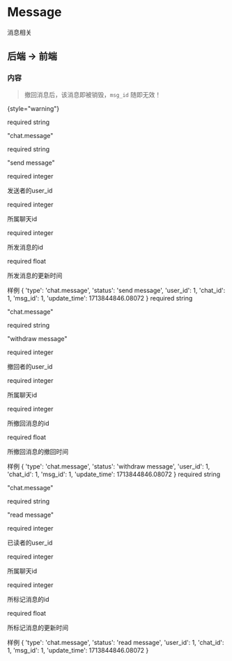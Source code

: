 # Message

消息相关

## 后端 -> 前端

### 内容

> 撤回消息后，该消息即被销毁，`msg_id` 随即无效！
> 
{style="warning"}

<tabs>
<tab title="发送消息">
<deflist collapsible="false">
    <def title="type">
        <emphasis>required</emphasis> string
        <p>"chat.message"</p>
    </def>
    <def title="status">
        <emphasis>required</emphasis> string
        <p>"send message"</p>
    </def>
    <def title="user_id">
        <emphasis>required</emphasis>  integer
        <p>发送者的user_id</p>
    </def>
    <def title="chat_id">
        <emphasis>required</emphasis>  integer
        <p>所属聊天id</p>
    </def>
    <def title="msg_id">
        <emphasis>required</emphasis>  integer
        <p>所发消息的id</p>
    </def>
    <def title="update_time">
        <emphasis>required</emphasis>  float
        <p>所发消息的更新时间</p>
    </def>
</deflist>
样例

<code-block lang="json">
{
     'type': 'chat.message',
     'status': 'send message',
     'user_id': 1,
     'chat_id': 1,
     'msg_id': 1,
     'update_time': 1713844846.08072
}
</code-block>
</tab>

<tab title="撤回消息">
<deflist collapsible="false">
    <def title="type">
        <emphasis>required</emphasis> string
        <p>"chat.message"</p>
    </def>
    <def title="status">
        <emphasis>required</emphasis> string
        <p>"withdraw message"</p>
    </def>
    <def title="user_id">
        <emphasis>required</emphasis>  integer
        <p>撤回者的user_id</p>
    </def>
    <def title="chat_id">
        <emphasis>required</emphasis>  integer
        <p>所属聊天id</p>
    </def>
    <def title="msg_id">
        <emphasis>required</emphasis>  integer
        <p>所撤回消息的id</p>
    </def>
    <def title="update_time">
        <emphasis>required</emphasis>  float
        <p>所撤回消息的撤回时间</p>
    </def>
</deflist>
样例

<code-block lang="json">
{
     'type': 'chat.message',
     'status': 'withdraw message',
     'user_id': 1,
     'chat_id': 1,
     'msg_id': 1,
     'update_time': 1713844846.08072
}
</code-block>
</tab>
<tab title="消息已读">
<deflist collapsible="false">
    <def title="type">
        <emphasis>required</emphasis> string
        <p>"chat.message"</p>
    </def>
    <def title="status">
        <emphasis>required</emphasis> string
        <p>"read message"</p>
    </def>
    <def title="user_id">
        <emphasis>required</emphasis>  integer
        <p>已读者的user_id</p>
    </def>
    <def title="chat_id">
        <emphasis>required</emphasis>  integer
        <p>所属聊天id</p>
    </def>
    <def title="msg_id">
        <emphasis>required</emphasis>  integer
        <p>所标记消息的id</p>
    </def>
    <def title="update_time">
        <emphasis>required</emphasis>  float
        <p>所标记消息的更新时间</p>
    </def>
</deflist>
样例

<code-block lang="json">
{
     'type': 'chat.message',
     'status': 'read message',
     'user_id': 1,
     'chat_id': 1,
     'msg_id': 1,
     'update_time': 1713844846.08072
}
</code-block>
</tab>
</tabs>

